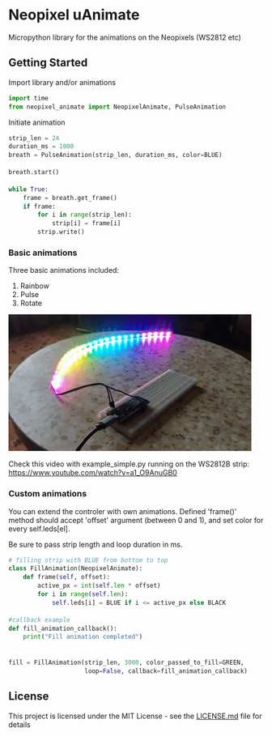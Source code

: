 # Neopixel uAnimate

Micropython library for the animations on the Neopixels (WS2812 etc)

## Getting Started

Import library and/or animations
```python
import time
from neopixel_animate import NeopixelAnimate, PulseAnimation
```
Initiate animation

```python
strip_len = 24
duration_ms = 1000
breath = PulseAnimation(strip_len, duration_ms, color=BLUE)

breath.start()

while True:
    frame = breath.get_frame()
    if frame:
        for i in range(strip_len):
            strip[i] = frame[i]
        strip.write()

```

### Basic animations

Three basic animations included: 

1. Rainbow
2. Pulse
3. Rotate

![video with example_simple.py running on the WS2812B strip](https://github.com/lavron/neopixel-uanimate/blob/master/img/preview.gif)


Check this video with example_simple.py running on the WS2812B strip:
https://www.youtube.com/watch?v=a1_O9AnuGB0



### Custom animations

You can extend the controler with own animations. 
Defined 'frame()' method should accept 'offset' argument (between 0 and 1), and set color for every self.leds[el].

Be sure to pass strip length and loop duration in ms.

```python
# filling strip with BLUE from bottom to top
class FillAnimation(NeopixelAnimate):
    def frame(self, offset):
        active_px = int(self.len * offset)
        for i in range(self.len):
            self.leds[i] = BLUE if i <= active_px else BLACK

#callback example
def fill_animation_callback():
    print("Fill animation completed")


fill = FillAnimation(strip_len, 3000, color_passed_to_fill=GREEN,
                     loop=False, callback=fill_animation_callback)
```

## License

This project is licensed under the MIT License - see the [LICENSE.md](LICENSE.md) file for details